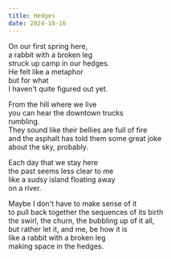 ```yaml
---
title: Hedges
date: 2024-10-16
---
```

On our first spring here,<br>
a rabbit with a broken leg<br>
struck up camp in our hedges.<br>
He felt like a metaphor<br>
but for what<br>
I haven't quite figured out yet.<br>

From the hill where we live<br>
you can hear the downtown trucks<br>
rumbling.<br>
They sound like their bellies are full of fire<br>
and the asphalt has told them some great joke<br>
about the sky, probably.<br>

Each day that we stay here<br>
the past seems less clear to me<br>
like a sudsy island floating away<br>
on a river.<br>

Maybe I don't have to make sense of it<br>
to pull back together the sequences of its birth<br>
the swirl, the churn, the bubbling up of it all,<br>
but rather let it, and me, be how it is<br>
like a rabbit with a broken leg<br>
making space in the hedges.<br>
